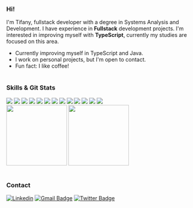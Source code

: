 ### Hi!
I'm Tifany, fullstack developer with a degree in Systems Analysis and Development. I have experience in <strong>Fullstack</strong> development projects. I'm interested in improving myself with <strong>TypeScript</strong>, currently my studies are focused on this area.
+ Currently improving myself in TypeScript and Java.
+ I work on personal projects, but I'm open to contact.
+ Fun fact: I like coffee!

#

### Skills & Git Stats
<div>
<img src="https://img.shields.io/badge/-Java-333333?style=flat&logo=java&logoColor=FFFFFF"> <img src="https://img.shields.io/badge/-JavaScript-333333?style=flat&logo=javascript&logoColor=F7DF1E"/> <img src="https://img.shields.io/badge/-TypeScript-333333?style=flat&logo=typescript&logoColor=007ACC"/> <img src="https://img.shields.io/badge/-Node.JS-333333?style=flat&logo=node.js&logoColor=43853D"/> <img src="https://img.shields.io/badge/-React-333333?style=flat&logo=react&logoColor=61DAFB"/> <img src="https://img.shields.io/badge/-CSS-333333?style=flat&logo=css3&logoColor=1572B6"> <img src="https://img.shields.io/badge/-HTML-333333?style=flat&logo=html5&logoColor=E34F26"> <img src="https://img.shields.io/badge/-Tailwind_CSS-333333?style=flat&logo=tailwind-css&logoColor=38B2AC"/> <img src="https://img.shields.io/badge/-Docker-333333?style=flat&logo=docker&logoColor=2496ED"/> <img src="https://img.shields.io/badge/-Next.JS-333333?style=flat&logo=next.js&logoColor=FFFFFF"> <img src="https://img.shields.io/badge/-Remix-333333?style=flat&logo=remix&logoColor=3274C5"/> <img src="https://img.shields.io/badge/-Git-333333?style=flat&logo=git&logoColor=F05032"> <img src="https://img.shields.io/badge/-Visual Studio Code-333333?style=flat&logo=visual-studio-code&logoColor=007ACC"> 
</div>

<div>
  <img height="160em" src="https://github-readme-stats.vercel.app/api?username=pinuya&title_color=594882&text_color=594882&icon_color=594882&bg_color=0D1117&border_color=0D1117&include_all_commits=true"/>
  <img height="160em" src="https://github-readme-stats.vercel.app/api/top-langs/?username=pinuya&title_color=594882&text_color=594882&icon_color=594882&bg_color=0D1117&border_color=0D1117&include_all_commits=true&count_private=true&layout=compact" />  
</div>

#

### Contact
[![Linkedin](https://img.shields.io/badge/linkedin-292D3E?style=flat-square&logo=Linkedin&logoColor=white&link=https://www.linkedin.com/in/tifanyanunes/)](https://www.linkedin.com/in/tifanyanunes/)
[![Gmail Badge](https://img.shields.io/badge/-email-292D3E?style=flat-square&logo=Gmail&logoColor=white&link=mailto:pinuyadeveloper@gmail.com)](mailto:pinuyadeveloper@gmail.com)
[![Twitter Badge](https://img.shields.io/badge/-twitter-292D3E?style=flat-square&logo=Twitter&logoColor=white&link=https://twitter.com/pinuyadev)](https://twitter.com/pinuyadev)
